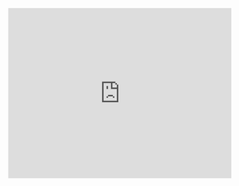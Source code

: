 

<div style="padding:76.43% 0 0 0;position:relative;"><iframe src="https://player.vimeo.com/video/611100232?h=9f75b8c475&amp;badge=0&amp;autopause=0&amp;player_id=0&amp;app_id=58479" frameborder="0" allow="autoplay; fullscreen; picture-in-picture" allowfullscreen style="position:absolute;top:0;left:0;width:90%;height:90%;" title="The First 16"></iframe></div><script src="https://player.vimeo.com/api/player.js"></script>

